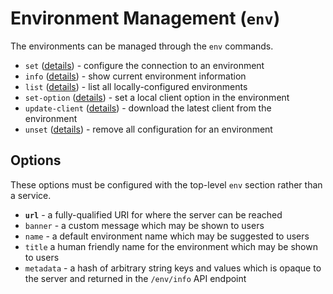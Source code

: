 # Environment Management (`env`)

The environments can be managed through the `env` commands.

 * `set` ([details](set-cmd)) - configure the connection to an environment
 * `info` ([details](info-cmd)) - show current environment information
 * `list` ([details](list-cmd)) - list all locally-configured environments
 * `set-option` ([details](set-option-cmd)) - set a local client option in the environment
 * `update-client` ([details](update-client-cmd)) - download the latest client from the environment
 * `unset` ([details](unset-cmd)) - remove all configuration for an environment


## Options

These options must be configured with the top-level `env` section rather than a service.

 * **`url`** - a fully-qualified URI for where the server can be reached
 * `banner` - a custom message which may be shown to users
 * `name` - a default environment name which may be suggested to users
 * `title` a human friendly name for the environment which may be shown to users
 * `metadata` - a hash of arbitrary string keys and values which is opaque to the server and returned in the `/env/info` API endpoint
